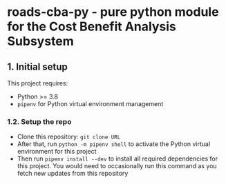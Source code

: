 # roads-cba-py - pure python module for the Cost Benefit Analysis Subsystem

## 1. Initial setup
This project requires:
* Python >= 3.8
* `pipenv` for Python virtual environment management

### 1.2. Setup the repo
* Clone this repository: `git clone URL`
* After that, run `python -m pipenv shell` to activate the Python virtual environment for this project
* Then run `pipenv install --dev` to install all required dependencies for this project. You would need to occasionally run this command as you fetch new updates from this repository



